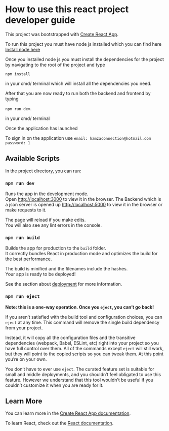# How to use this react project developer guide

This project was bootstrapped with [Create React App](https://github.com/facebook/create-react-app).

To run this project you must have node js installed which you can find here
[Install node here](https://nodejs.org/en/download/)

Once you installed node js you must install the dependencies for the project by navigating to the root of the project and type 
 
 `npm install `
 
 in your cmd/ terminal which will install all the dependencies you need.

After that you are now ready to run both the backend and frontend by typing

 `npm run dev`. 

 in your cmd/ terminal

Once the application has launched 

To sign in on the application use 
`email: hamzaconnection@hotmail.com`
`password: 1`

## Available Scripts

In the project directory, you can run:

### `npm run dev`

Runs the app in the development mode.\
Open [http://localhost:3000](http://localhost:3000) to view it in the browser.
The Backend which is a json server is opened up [http://localhost:5000](http://localhost:5000) to view it in the browser or make requests to it.


The page will reload if you make edits.\
You will also see any lint errors in the console.


### `npm run build`

Builds the app for production to the `build` folder.\
It correctly bundles React in production mode and optimizes the build for the best performance.

The build is minified and the filenames include the hashes.\
Your app is ready to be deployed!

See the section about [deployment](https://facebook.github.io/create-react-app/docs/deployment) for more information.

### `npm run eject`

**Note: this is a one-way operation. Once you `eject`, you can’t go back!**

If you aren’t satisfied with the build tool and configuration choices, you can `eject` at any time. This command will remove the single build dependency from your project.

Instead, it will copy all the configuration files and the transitive dependencies (webpack, Babel, ESLint, etc) right into your project so you have full control over them. All of the commands except `eject` will still work, but they will point to the copied scripts so you can tweak them. At this point you’re on your own.

You don’t have to ever use `eject`. The curated feature set is suitable for small and middle deployments, and you shouldn’t feel obligated to use this feature. However we understand that this tool wouldn’t be useful if you couldn’t customize it when you are ready for it.

## Learn More

You can learn more in the [Create React App documentation](https://facebook.github.io/create-react-app/docs/getting-started).

To learn React, check out the [React documentation](https://reactjs.org/).
